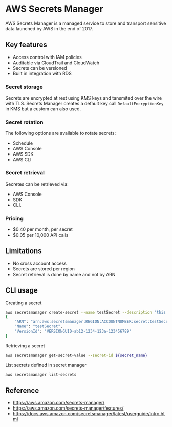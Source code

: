 # AWS Secrets Manager

AWS Secrets Manager is a managed service to store and transport sensitive data launched by AWS in the end of 2017.

## Key features

* Access control with IAM policies
* Auditable via CloudTrail and CloudWatch
* Secrets can be versioned
* Built in integration with RDS

### Secret storage

Secrets are encrypted at rest using KMS keys and tansmited over the wire with TLS. Secrets Manager creates a default key call `DefaultEncryptionKey` in KMS but a custom can also used.

### Secret rotation

The following options are available to rotate secrets:

* Schedule
* AWS Console
* AWS SDK
* AWS CLI

### Secret retrieval 

Secretes can be retrieved via:

* AWS Console
* SDK 
* CLI.

### Pricing

* $0.40 per month, per secret
* $0.05 per 10,000 API calls

## Limitations

* No cross account access
* Secrets are stored per region
* Secret retrieval is done by name and not by ARN

## CLI usage

Creating a secret

```bash
aws secretsmanager create-secret --name testSecret --description "this is a test" --secret-string "23sf23c#et"
{
    "ARN": "arn:aws:secretsmanager:REGION:ACCOUNTNUMBER:secret:testSecret-ID",
    "Name": "testSecret",
    "VersionId": "VERSIONGUID-ab12-1234-123a-123456789"
}
```

Retrieving a secret

```bash
aws secretsmanager get-secret-value --secret-id ${secret_name}
```

List secrets defined in secret manager

```bash
aws secretsmanager list-secrets
```

## Reference

* https://aws.amazon.com/secrets-manager/
* https://aws.amazon.com/secrets-manager/features/
* https://docs.aws.amazon.com/secretsmanager/latest/userguide/intro.html
